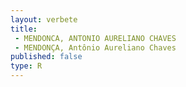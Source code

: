 ```yaml
---
layout: verbete
title:
 - MENDONCA, ANTONIO AURELIANO CHAVES
 - MENDONÇA, Antônio Aureliano Chaves
published: false
type: R
---
```


